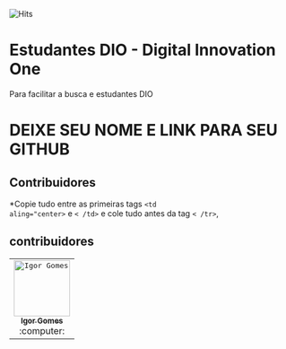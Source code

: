 ![Hits](https://hitcounter.pythonanywhere.com/count/tag.svg?url=https://github.com/wizardigor/EstudantesDIO)

# Estudantes DIO - Digital Innovation One
Para facilitar a busca e estudantes DIO


# DEIXE SEU NOME E LINK PARA SEU GITHUB

## Contribuidores

\*Copie tudo entre as primeiras tags <code><td aling="center></code> e <code>< /td></code> e cole tudo antes da tag <code>< /tr></code>,

## contribuidores  
    
<table>
    <!-- line 1 -->
    <tr>  
        <td align="center">
                <a href="https://github.com/wizardigor">
                    <kbd>
                        <img src="https://avatars3.githubusercontent.com/wizardigor?size=400" width="100px;" alt="Igor Gomes"/>
                    </kbd>
                    <br/>
                    <sub>
                        <b>Igor Gomes</b>
                    </sub>
                </a>
                <br />
                :computer:
        </td>
    </tr>
</table>
